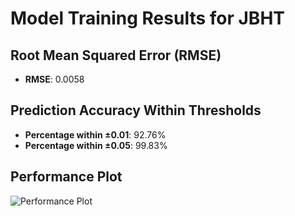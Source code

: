 # Model Training Results for JBHT

## Root Mean Squared Error (RMSE)
- **RMSE**: 0.0058

## Prediction Accuracy Within Thresholds
- **Percentage within ±0.01**: 92.76%
- **Percentage within ±0.05**: 99.83%

## Performance Plot
![Performance Plot](../imgs/JBHT.png)
